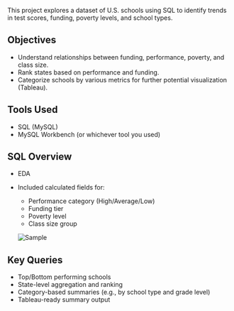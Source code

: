 This project explores a dataset of U.S. schools using SQL to identify trends in test scores, funding, poverty levels, and school types.

##  Objectives

- Understand relationships between funding, performance, poverty, and class size.
- Rank states based on performance and funding.
- Categorize schools by various metrics for further potential visualization (Tableau).

##  Tools Used

- SQL (MySQL)
- MySQL Workbench (or whichever tool you used)

##  SQL Overview

- EDA
- Included calculated fields for:
  - Performance category (High/Average/Low)
  - Funding tier
  - Poverty level
  - Class size group

 
  ![Sample](https://github.com/user-attachments/assets/76fda4e4-9321-4d06-8a57-60e54ca496d5)

##  Key Queries

- Top/Bottom performing schools
- State-level aggregation and ranking
- Category-based summaries (e.g., by school type and grade level)
- Tableau-ready summary output


